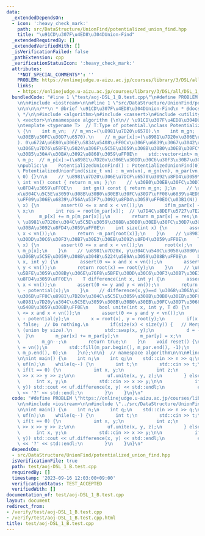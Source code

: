 ```yaml
---
data:
  _extendedDependsOn:
  - icon: ':heavy_check_mark:'
    path: src/DataStructure/UnionFind/potentialized_union_find.hpp
    title: "\u91CD\u307F\u4ED8\u304DUnion-Find"
  _extendedRequiredBy: []
  _extendedVerifiedWith: []
  _isVerificationFailed: false
  _pathExtension: cpp
  _verificationStatusIcon: ':heavy_check_mark:'
  attributes:
    '*NOT_SPECIAL_COMMENTS*': ''
    PROBLEM: https://onlinejudge.u-aizu.ac.jp/courses/library/3/DSL/all/DSL_1_B
    links:
    - https://onlinejudge.u-aizu.ac.jp/courses/library/3/DSL/all/DSL_1_B
  bundledCode: "#line 1 \"test/aoj-DSL_1_B.test.cpp\"\n#define PROBLEM \"https://onlinejudge.u-aizu.ac.jp/courses/library/3/DSL/all/DSL_1_B\"\
    \n\n#include <iostream>\n\n#line 1 \"src/DataStructure/UnionFind/potentialized_union_find.hpp\"\
    \n\n\n\n/**\n * @brief \u91CD\u307F\u4ED8\u304DUnion-Find\n * @docs docs/DataStructure/UnionFind/potentialized_union_find.md\n\
    \ */\n\n#include <algorithm>\n#include <cassert>\n#include <utility>\n#include\
    \ <vector>\n\nnamespace algorithm {\n\n// \u91CD\u307F\u4ED8\u304DUnion-Find\uFF0E\
    \ntemplate <typename T>  // T:Type of potential.\nclass PotentializedUnionFind\
    \ {\n    int m_vn;  // m_vn:=(\u8981\u7D20\u6570).\n    int m_gn;  // m_gn:=(\u30B0\
    \u30EB\u30FC\u30D7\u6570).\n    // m_par[x]:=(\u8981\u7D20x\u306E\u89AA\u756A\u53F7\
    ). 0\u672A\u6E80\u306E\u5834\u5408\uFF0Cx\u306F\u6839\u3067\u3042\u308A\uFF0C\u5024\
    \u306E\u7D76\u5BFE\u5024\u306F\u5C5E\u3059\u308B\u30B0\u30EB\u30FC\u30D7\u306E\
    \u30B5\u30A4\u30BA\u3092\u8868\u3059\uFF0E\n    std::vector<int> m_par;\n    std::vector<T>\
    \ m_p;  // m_p[x]:=(\u8981\u7D20x\u306E\u30DD\u30C6\u30F3\u30B7\u30E3\u30EB).\n\
    \npublic:\n    PotentializedUnionFind() : PotentializedUnionFind(0) {}\n    explicit\
    \ PotentializedUnionFind(size_t vn) : m_vn(vn), m_gn(vn), m_par(vn, -1), m_p(vn,\
    \ 0) {}\n\n    // \u8981\u7D20\u306E\u7DCF\u6570\u3092\u8FD4\u3059\uFF0E\n   \
    \ int vn() const { return m_vn; };\n    // \u30B0\u30EB\u30FC\u30D7\u6570\u3092\
    \u8FD4\u3059\uFF0E\n    int gn() const { return m_gn; };\n    // \u8981\u7D20\
    x\u304C\u5C5E\u3059\u308B\u30B0\u30EB\u30FC\u30D7\uFF08\u6839\u4ED8\u304D\u6728\
    \uFF09\u306E\u6839\u756A\u53F7\u3092\u8FD4\u3059\uFF0EO(\u03B1(N)).\n    int root(int\
    \ x) {\n        assert(0 <= x and x < vn());\n        if(m_par[x] < 0) return\
    \ x;\n        int res = root(m_par[x]);  // \u7D4C\u8DEF\u5727\u7E2E\uFF0E\n \
    \       m_p[x] += m_p[m_par[x]];\n        return m_par[x] = res;\n    }\n    //\
    \ \u8981\u7D20x\u304C\u5C5E\u3059\u308B\u30B0\u30EB\u30FC\u30D7\u306E\u30B5\u30A4\
    \u30BA\u3092\u8FD4\u3059\uFF0E\n    int size(int x) {\n        assert(0 <= x and\
    \ x < vn());\n        return -m_par[root(x)];\n    }\n    // \u8981\u7D20x\u306E\
    \u30DD\u30C6\u30F3\u30B7\u30E3\u30EB\u3092\u8FD4\u3059\uFF0E\n    T potential(int\
    \ x) {\n        assert(0 <= x and x < vn());\n        root(x);\n        return\
    \ m_p[x];\n    }\n    // \u8981\u7D20x, y\u304C\u540C\u3058\u30B0\u30EB\u30FC\u30D7\
    \u306B\u5C5E\u3059\u308B\u304B\u5224\u5B9A\u3059\u308B\uFF0E\n    bool is_same(int\
    \ x, int y) {\n        assert(0 <= x and x < vn());\n        assert(0 <= y and\
    \ y < vn());\n        return root(x) == root(y);\n    }\n    // \u8981\u7D20x\u306B\
    \u5BFE\u3059\u308By\u306E\u76F8\u5BFE\u30DD\u30C6\u30F3\u30B7\u30E3\u30EB\u3092\
    \u8FD4\u3059\uFF0E\n    T difference(int x, int y) {\n        assert(0 <= x and\
    \ x < vn());\n        assert(0 <= y and y < vn());\n        return potential(y)\
    \ - potential(x);\n    }\n    // difference(x,y)==d \u3068\u306A\u308B\u3088\u3046\
    \u306B\uFF0C\u8981\u7D20x\u304C\u5C5E\u3059\u308B\u30B0\u30EB\u30FC\u30D7\u3068\
    \u8981\u7D20y\u304C\u5C5E\u3059\u308B\u30B0\u30EB\u30FC\u30D7\u3068\u3092\u4F75\
    \u5408\u3059\u308B\uFF0E\n    bool unite(int x, int y, T d) {\n        assert(0\
    \ <= x and x < vn());\n        assert(0 <= y and y < vn());\n        d = d + potential(x)\
    \ - potential(y);\n        x = root(x), y = root(y);\n        if(x == y) return\
    \ false;  // Do nothing.\n        if(size(x) < size(y)) {   // Merge technique\
    \ (union by size).\n            std::swap(x, y);\n            d = -d;\n      \
    \  }\n        m_par[x] += m_par[y];\n        m_par[y] = x;\n        m_p[y] = d;\n\
    \        m_gn--;\n        return true;\n    }\n    void reset() {\n        m_gn\
    \ = vn();\n        std::fill(m_par.begin(), m_par.end(), -1);\n        std::fill(m_p.begin(),\
    \ m_p.end(), 0);\n    }\n};\n\n}  // namespace algorithm\n\n\n#line 6 \"test/aoj-DSL_1_B.test.cpp\"\
    \n\nint main() {\n    int n;\n    int q;\n    std::cin >> n >> q;\n\n    algorithm::PotentializedUnionFind<int>\
    \ uf(n);\n    while(q--) {\n        int t;\n        std::cin >> t;\n\n       \
    \ if(t == 0) {\n            int x, y;\n            int z;\n            std::cin\
    \ >> x >> y >> z;\n\n            uf.unite(x, y, z);\n        } else {\n      \
    \      int x, y;\n            std::cin >> x >> y;\n\n            if(uf.is_same(x,\
    \ y)) std::cout << uf.difference(x, y) << std::endl;\n            else std::cout\
    \ << '?' << std::endl;\n        }\n    }\n}\n"
  code: "#define PROBLEM \"https://onlinejudge.u-aizu.ac.jp/courses/library/3/DSL/all/DSL_1_B\"\
    \n\n#include <iostream>\n\n#include \"../src/DataStructure/UnionFind/potentialized_union_find.hpp\"\
    \n\nint main() {\n    int n;\n    int q;\n    std::cin >> n >> q;\n\n    algorithm::PotentializedUnionFind<int>\
    \ uf(n);\n    while(q--) {\n        int t;\n        std::cin >> t;\n\n       \
    \ if(t == 0) {\n            int x, y;\n            int z;\n            std::cin\
    \ >> x >> y >> z;\n\n            uf.unite(x, y, z);\n        } else {\n      \
    \      int x, y;\n            std::cin >> x >> y;\n\n            if(uf.is_same(x,\
    \ y)) std::cout << uf.difference(x, y) << std::endl;\n            else std::cout\
    \ << '?' << std::endl;\n        }\n    }\n}\n"
  dependsOn:
  - src/DataStructure/UnionFind/potentialized_union_find.hpp
  isVerificationFile: true
  path: test/aoj-DSL_1_B.test.cpp
  requiredBy: []
  timestamp: '2023-09-16 12:03:00+09:00'
  verificationStatus: TEST_ACCEPTED
  verifiedWith: []
documentation_of: test/aoj-DSL_1_B.test.cpp
layout: document
redirect_from:
- /verify/test/aoj-DSL_1_B.test.cpp
- /verify/test/aoj-DSL_1_B.test.cpp.html
title: test/aoj-DSL_1_B.test.cpp
---
```

